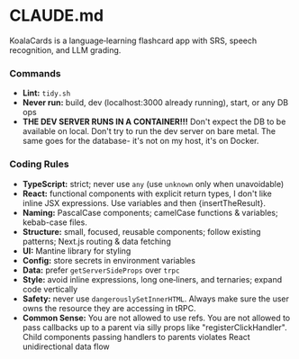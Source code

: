 # CLAUDE.md

KoalaCards is a language‑learning flashcard app with SRS, speech recognition, and LLM grading.

### Commands

- **Lint:** `tidy.sh`
- **Never run:** build, dev (localhost:3000 already running), start, or any DB ops
- **THE DEV SERVER RUNS IN A CONTAINER!!!** Don't expect the DB to be available on local. Don't try to run the dev server on bare metal. The same goes for the database- it's not on my host, it's on Docker.

### Coding Rules

- **TypeScript:** strict; never use `any` (use `unknown` only when unavoidable)
- **React:** functional components with explicit return types, I don't like inline JSX expressions. Use variables and then {insertTheResult}.
- **Naming:** PascalCase components; camelCase functions & variables; kebab-case files.
- **Structure:** small, focused, reusable components; follow existing patterns; Next.js routing & data fetching
- **UI:** Mantine library for styling
- **Config:** store secrets in environment variables
- **Data:** prefer `getServerSideProps` over `trpc`
- **Style:** avoid inline expressions, long one‑liners, and ternaries; expand code vertically
- **Safety:** never use `dangerouslySetInnerHTML`. Always make sure the user owns the resource they are accessing in tRPC.
- **Common Sense:** You are not allowed to use refs. You are not allowed to pass callbacks up to a parent via silly props like "registerClickHandler". Child components passing handlers to parents violates React unidirectional data flow
